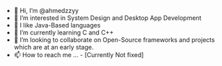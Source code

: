 - 👋 Hi, I’m @ahmedzzyy
- 👀 I’m interested in System Design and Desktop App Development
- 🧠 I like Java-Based languages
- 🌱 I’m currently learning C and C++
- 💞️ I’m looking to collaborate on Open-Source frameworks and projects which are at an early stage. 
- 📫 How to reach me ... - [Currently Not fixed]
